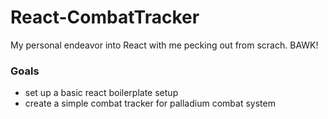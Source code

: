 # React-CombatTracker
My personal endeavor into React with me pecking out from scrach. BAWK!

### Goals
 - set up a basic react boilerplate setup
 - create a simple combat tracker for palladium combat system
